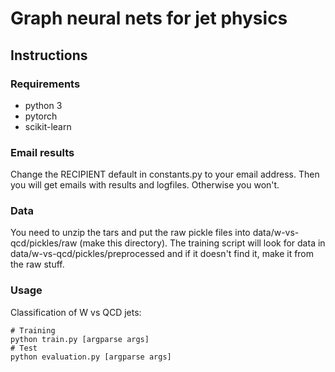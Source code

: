 # Graph neural nets for jet physics


## Instructions

### Requirements

- python 3
- pytorch
- scikit-learn

### Email results
Change the RECIPIENT default in constants.py to your email address. Then you will get emails with results and logfiles. Otherwise you won't.

### Data

You need to unzip the tars and put the raw pickle files into data/w-vs-qcd/pickles/raw (make this directory).
The training script will look for data in  data/w-vs-qcd/pickles/preprocessed and if it doesn't find it, make it from the raw stuff.

### Usage

Classification of W vs QCD jets:

```
# Training
python train.py [argparse args]
# Test
python evaluation.py [argparse args]
```
